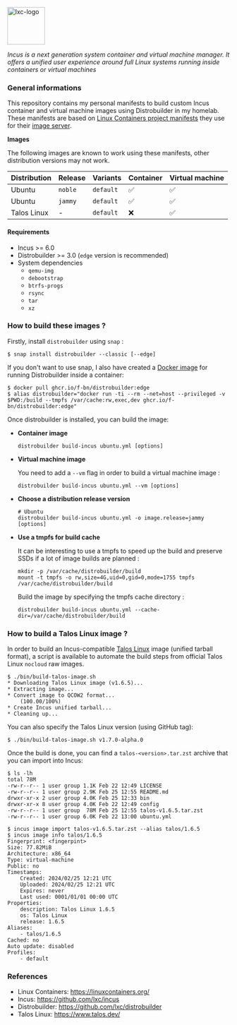 <p><img src="https://discuss.linuxcontainers.org/uploads/default/original/1X/9a2865f528f7b846cda54335dec298dda6109bb3.png" alt="lxc-logo" title="Linux Containers" align="top" height=85 /></p>

*Incus is a next generation system container and virtual machine manager. It offers a unified user experience around full Linux systems running inside containers or virtual machines*

### General informations

This repository contains my personal manifests to build custom Incus container and virtual machine images using Distrobuilder in my homelab. These manifests are based on [Linux Containers project manifests](https://github.com/lxc/lxc-ci/tree/master/images/) they use for their [image server](https://images.linuxcontainers.org/).

**Images**

The following images are known to work using these manifests, other distribution versions may not work.

| Distribution   | Release   | Variants  | Container | Virtual machine |
| :--------------| :---------| :---------| :---------| :---------------|
| Ubuntu         | `noble`   | `default` | ✅        | ✅              |
| Ubuntu         | `jammy`   | `default` | ✅        | ✅              |
| Talos Linux    | -         | `default` | ❌        | ✅              |

#### Requirements

* Incus >= 6.0
* Distrobuilder >= 3.0 (`edge` version is recommended)
* System dependencies
  - `qemu-img`
  - `debootstrap`
  - `btrfs-progs`
  - `rsync`
  - `tar`
  - `xz`

### How to build these images ?

Firstly, install `distrobuilder` using `snap` :

```shell
$ snap install distrobuilder --classic [--edge]
```

If you don't want to use snap, I also have created a [Docker image](https://github.com/f-bn/containers-images/tree/main/distrobuilder) for running Distrobuilder inside a container:

```shell
$ docker pull ghcr.io/f-bn/distrobuilder:edge
$ alias distrobuilder="docker run -ti --rm --net=host --privileged -v $PWD:/build --tmpfs /var/cache:rw,exec,dev ghcr.io/f-bn/distrobuilder:edge"
```

Once distrobuilder is installed, you can build the image:

* **Container image**

  ```shell
  distrobuilder build-incus ubuntu.yml [options]
  ```

* **Virtual machine image**

  You need to add a `--vm` flag in order to build a virtual machine image :

  ```shell
  distrobuilder build-incus ubuntu.yml --vm [options]
  ```

* **Choose a distribution release version**

  ```shell
  # Ubuntu
  distrobuilder build-incus ubuntu.yml -o image.release=jammy [options]
  ```

* **Use a tmpfs for build cache**

  It can be interesting to use a tmpfs to speed up the build and preserve SSDs if a lot of image builds are planned :

  ```shell
  mkdir -p /var/cache/distrobuilder/build
  mount -t tmpfs -o rw,size=4G,uid=0,gid=0,mode=1755 tmpfs /var/cache/distrobuilder/build
  ```

  Build the image by specifying the tmpfs cache directory :

  ```shell
  distrobuilder build-incus ubuntu.yml --cache-dir=/var/cache/distrobuilder/build
  ```

### How to build a Talos Linux image ?

In order to build an Incus-compatible [Talos Linux](https://www.talos.dev/) image (unified tarball format), a script is available to automate the build steps from official Talos Linux `nocloud` raw images.

```shell
$ ./bin/build-talos-image.sh
* Downloading Talos Linux image (v1.6.5)...
* Extracting image...
* Convert image to QCOW2 format...
    (100.00/100%)
* Create Incus unified tarball...
* Cleaning up...
```

You can also specify the Talos Linux version (using GitHub tag):

```shell
$ ./bin/build-talos-image.sh v1.7.0-alpha.0
```

Once the build is done, you can find a `talos-<version>.tar.zst` archive that you can import into Incus:
```shell
$ ls -lh
total 78M
-rw-r--r-- 1 user group 1.1K Feb 22 12:49 LICENSE
-rw-r--r-- 1 user group 2.9K Feb 25 12:55 README.md
drwxr-xr-x 2 user group 4.0K Feb 25 12:33 bin
drwxr-xr-x 8 user group 4.0K Feb 22 12:49 config
-rw-r--r-- 1 user group  78M Feb 25 12:55 talos-v1.6.5.tar.zst
-rw-r--r-- 1 user group 6.0K Feb 22 13:00 ubuntu.yml

$ incus image import talos-v1.6.5.tar.zst --alias talos/1.6.5
$ incus image info talos/1.6.5
Fingerprint: <fingerpint>
Size: 77.82MiB
Architecture: x86_64
Type: virtual-machine
Public: no
Timestamps:
    Created: 2024/02/25 12:21 UTC
    Uploaded: 2024/02/25 12:21 UTC
    Expires: never
    Last used: 0001/01/01 00:00 UTC
Properties:
    description: Talos Linux 1.6.5
    os: Talos Linux
    release: 1.6.5
Aliases:
    - talos/1.6.5
Cached: no
Auto update: disabled
Profiles:
    - default
```

### References

* Linux Containers: https://linuxcontainers.org/ 
* Incus: https://github.com/lxc/incus
* Distrobuilder: https://github.com/lxc/distrobuilder
* Talos Linux: https://www.talos.dev/